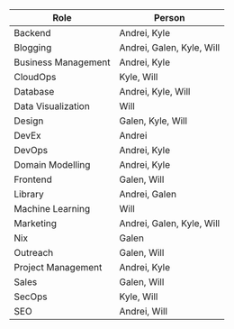 | Role    | Person |
| -------- | ------- |
| Backend | Andrei, Kyle |
| Blogging | Andrei, Galen, Kyle, Will |
| Business Management | Andrei, Kyle |
| CloudOps | Kyle, Will |
| Database | Andrei, Kyle, Will |
| Data Visualization | Will |
| Design | Galen, Kyle, Will |
| DevEx | Andrei |
| DevOps | Andrei, Kyle |
| Domain Modelling | Andrei, Kyle |
| Frontend | Galen, Will |
| Library | Andrei, Galen |
| Machine Learning | Will |
| Marketing | Andrei, Galen, Kyle, Will |
| Nix | Galen |
| Outreach | Galen, Will |
| Project Management  | Andrei, Kyle |
| Sales | Galen, Will |
| SecOps | Kyle, Will |
| SEO | Andrei, Will |
